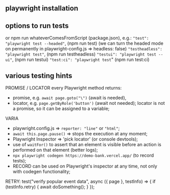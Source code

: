 ## playwright installation

## options to run tests

or npm run whateverComesFromScript (package.json), e.g.:
`"test": "playwright test --headed"`, (npm run test) (we can turn the headed mode on permanently in playwright-config.js => headless: false)
`"testheadless": "playwright test"`, (npm run testheadless)
`"testui": "playwright test --ui"`, (npm run testui)
`"test:ci": "playwright test`" (npm run test:ci)

## various testing hints

PROMISE / LOCATOR
every Playwright method returns:

- promise, e.g. `await page.goto("\")` (await is needed),
- locator, e.g. `page.getByRole('button')` (await not needed); locator is not a promise, so it can be assigned to a variable;

VARIA

- playwright.config.js => `reporter: "line"` or `"html"`;
- `await this.page.pause()` => stops the execution at any moment;
- Playwright Inspector => 'pick locator' (or console devtools);
- use of `waitFor()` to assert that an element is visible before an action is performed on that element (better logs);
- `npx playwright codegen https://demo-bank.vercel.app/` (to record tests);
- RECORD can be used on Playwright's inspector at any time, not only with codegen functionality;

RETRY:
test("verify popular event data", async ({ page }, testInfo) => {
if (testInfo.retry) {
await doSomething();
}
});
